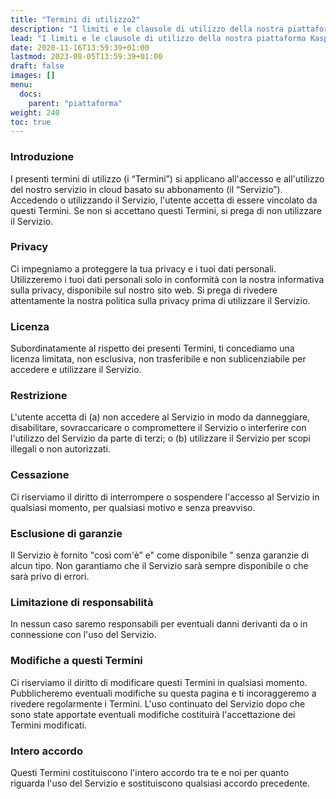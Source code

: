 ```yaml
---
title: "Termini di utilizzo2"
description: "I limiti e le clausole di utilizzo della nostra piattaforma Kaspian."
lead: "I limiti e le clausole di utilizzo della nostra piattaforma Kaspian."
date: 2020-11-16T13:59:39+01:00
lastmod: 2023-08-05T13:59:39+01:00
draft: false
images: []
menu:
  docs:
    parent: "piattaforma"
weight: 240
toc: true
---
```




### Introduzione

I presenti termini di utilizzo (i “Termini”) si applicano all'accesso e all'utilizzo del nostro servizio in cloud  basato su abbonamento (il “Servizio”). Accedendo o utilizzando il Servizio, l'utente accetta di essere vincolato da questi Termini. Se non si accettano questi Termini, si prega di non utilizzare il Servizio.

### Privacy

Ci impegniamo a proteggere la tua privacy e i tuoi dati personali. Utilizzeremo i tuoi dati personali solo in conformità con la nostra informativa sulla privacy, disponibile sul nostro sito web. Si prega di rivedere attentamente la nostra politica sulla privacy prima di utilizzare il Servizio.

### Licenza

Subordinatamente al rispetto dei presenti Termini, ti concediamo una licenza limitata, non esclusiva, non trasferibile e non sublicenziabile per accedere e utilizzare il Servizio.

### Restrizione

L'utente accetta di (a) non accedere al Servizio in modo da danneggiare, disabilitare, sovraccaricare o compromettere il Servizio o interferire con l'utilizzo del Servizio da parte di terzi; o (b) utilizzare il Servizio per scopi illegali o non autorizzati.

### Cessazione

Ci riserviamo il diritto di interrompere o sospendere l'accesso al Servizio in qualsiasi momento, per qualsiasi motivo e senza preavviso.

### Esclusione di garanzie

Il Servizio è fornito "così com'è” e" come disponibile " senza garanzie di alcun tipo. Non garantiamo che il Servizio sarà sempre disponibile o che sarà privo di errori.

### Limitazione di responsabilità

In nessun caso saremo responsabili per eventuali danni derivanti da o in connessione con l'uso del Servizio.

### Modifiche a questi Termini

Ci riserviamo il diritto di modificare questi Termini in qualsiasi momento. Pubblicheremo eventuali modifiche su questa pagina e ti incoraggeremo a rivedere regolarmente i Termini. L'uso continuato del Servizio dopo che sono state apportate eventuali modifiche costituirà l'accettazione dei Termini modificati.

### Intero accordo

Questi Termini costituiscono l'intero accordo tra te e noi per quanto riguarda l'uso del Servizio e sostituiscono qualsiasi accordo precedente.

